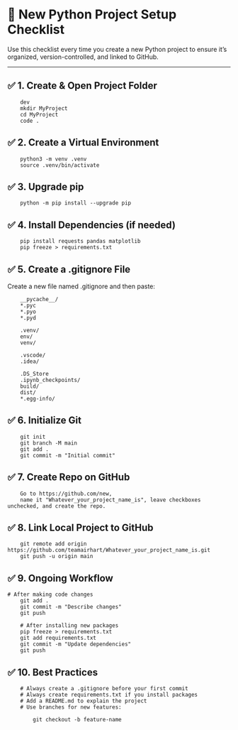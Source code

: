 # 🚀 New Python Project Setup Checklist

Use this checklist every time you create a new Python project to ensure it’s organized, version-controlled, and linked to GitHub.

---

## ✅ 1. Create & Open Project Folder

        dev
        mkdir MyProject
        cd MyProject
        code .


## ✅ 2. Create a Virtual Environment

        python3 -m venv .venv
        source .venv/bin/activate

## ✅ 3. Upgrade pip

        python -m pip install --upgrade pip

## ✅ 4. Install Dependencies (if needed)

        pip install requests pandas matplotlib
        pip freeze > requirements.txt

## ✅ 5. Create a .gitignore File

Create a new file named .gitignore and then paste:

        __pycache__/
        *.pyc
        *.pyo
        *.pyd

        .venv/
        env/
        venv/

        .vscode/
        .idea/

        .DS_Store
        .ipynb_checkpoints/
        build/
        dist/
        *.egg-info/

## ✅ 6. Initialize Git

        git init
        git branch -M main
        git add .
        git commit -m "Initial commit"

## ✅ 7. Create Repo on GitHub

        Go to https://github.com/new,
        name it "Whatever_your_project_name_is", leave checkboxes unchecked, and create the repo.

## ✅ 8. Link Local Project to GitHub

        git remote add origin https://github.com/teamairhart/Whatever_your_project_name_is.git
        git push -u origin main
## ✅ 9. Ongoing Workflow

    # After making code changes
        git add .
        git commit -m "Describe changes"
        git push

        # After installing new packages
        pip freeze > requirements.txt
        git add requirements.txt
        git commit -m "Update dependencies"
        git push
      
## ✅ 10. Best Practices
        
        # Always create a .gitignore before your first commit
        # Always create requirements.txt if you install packages
        # Add a README.md to explain the project
        # Use branches for new features:
            
            git checkout -b feature-name




